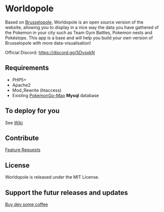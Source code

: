 # Worldopole

Based on [Brusselopole](http://www.brusselopole.be), Worldopole is an open source version of the website, allowing you to display in a nice way the data you have gathered of the Pokemon in your city such as Team Gym Battles, Pokemon nests and Pokéstops. This app is a base and will help you build your own version of Brusselopole with more data-visualisation! 

Official Discord: https://discord.gg/SDvsxkN

## Requirements

- PHP5+ 
- Apache2
- Mod_Rewrite (htaccess) 
- Existing [PokemonGo-Map](https://github.com/PokemonGoMap/PokemonGo-Map) **Mysql** database

## To deploy for you

See [Wiki](https://github.com/brusselopole/Worldopole/wiki)


## Contribute 

[Feature Requests](http://feathub.com/brusselopole/Worldopole)


## License

Worldopole is released under the MIT License.


## Support the futur releases and updates

[Buy dev some coffee]( https://ko-fi.com/A850A1T)

